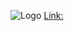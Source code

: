 ![Logo](https://i.ibb.co/DKDDLdM/Home-Image.png)
[Link:](https://subramanis55.github.io/Portfolio/)

